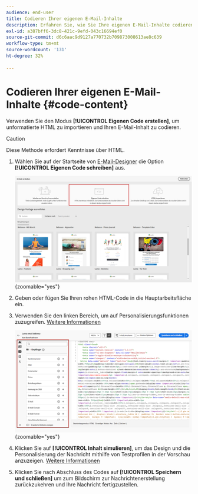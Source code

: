 ```yaml
---
audience: end-user
title: Codieren Ihrer eigenen E-Mail-Inhalte
description: Erfahren Sie, wie Sie Ihre eigenen E-Mail-Inhalte codieren
exl-id: a387bff6-3dc8-421c-9efd-043c16694ef0
source-git-commit: d6c6aac9d9127a770732b709873008613ae8c639
workflow-type: tm+mt
source-wordcount: '131'
ht-degree: 32%

---
```


# Codieren Ihrer eigenen E-Mail-Inhalte {#code-content}

Verwenden Sie den Modus **[!UICONTROL Eigenen Code erstellen]**, um unformatierte HTML zu importieren und Ihren E-Mail-Inhalt zu codieren.

>[!CAUTION]
>
>Diese Methode erfordert Kenntnisse über HTML.

1. Wählen Sie auf der Startseite von [E-Mail-Designer](get-started-email-designer.md) die Option **[!UICONTROL Eigenen Code schreiben]** aus.

   ![Screenshot mit der Option „Eigenen Code erstellen“ auf der Startseite von E-Mail-Designer](assets/code-your-own.png){zoomable="yes"}

1. Geben oder fügen Sie Ihren rohen HTML-Code in die Hauptarbeitsfläche ein.

1. Verwenden Sie den linken Bereich, um auf Personalisierungsfunktionen zuzugreifen. [Weitere Informationen](../personalization/gs-personalization.md)

   ![Screenshot, der den Code-Editor mit Personalisierungsoptionen im linken Bereich zeigt](assets/code-editor-personalization.png){zoomable="yes"}

1. Klicken Sie auf **[!UICONTROL Inhalt simulieren]**, um das Design und die Personalisierung der Nachricht mithilfe von Testprofilen in der Vorschau anzuzeigen. [Weitere Informationen](../preview-test/preview-test.md)

1. Klicken Sie nach Abschluss des Codes auf **[!UICONTROL Speichern und schließen]** um zum Bildschirm zur Nachrichtenerstellung zurückzukehren und Ihre Nachricht fertigzustellen.